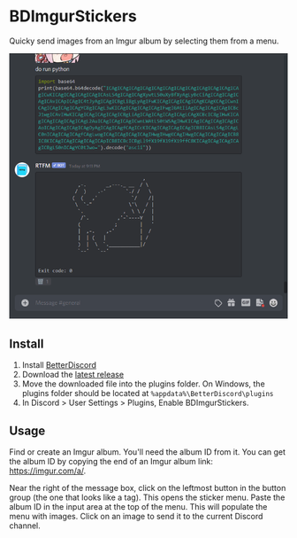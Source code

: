 # BDImgurStickers

Quicky send images from an Imgur album by selecting them from a menu.

![BGImgurStickers Demo](./demo.gif)

## Install

1. Install [BetterDiscord](https://rauenzi.github.io/BetterDiscordApp/)
2. Download the [latest release](https://github.com/jasonliang-dev/bd-imgur-stickers/releases/download/v0.0.7/imgur-stickers.plugin.js)
3. Move the downloaded file into the plugins folder. On Windows, the plugins folder should be located at `%appdata%\BetterDiscord\plugins`
4. In Discord > User Settings > Plugins, Enable BDImgurStickers.

## Usage

Find or create an Imgur album. You'll need the album ID from it. You
can get the album ID by copying the end of an Imgur album link:
https://imgur.com/a/<album ID here>.

Near the right of the message box, click on the leftmost button in the
button group (the one that looks like a tag). This opens the sticker
menu. Paste the album ID in the input area at the top of the
menu. This will populate the menu with images. Click on an image to
send it to the current Discord channel.
